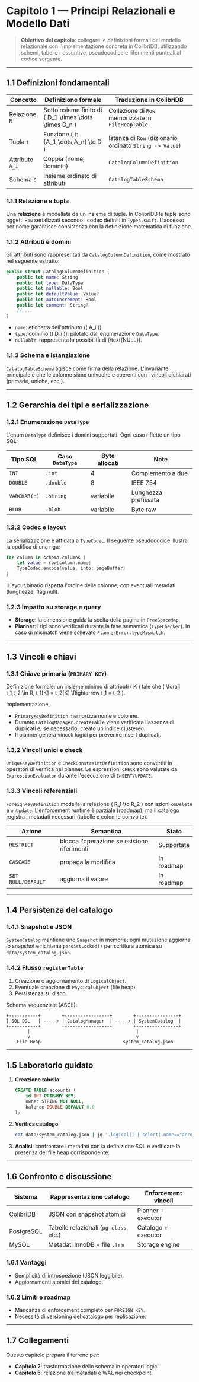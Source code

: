# Capitolo 1 — Principi Relazionali e Modello Dati

> **Obiettivo del capitolo**: collegare le definizioni formali del modello relazionale con l'implementazione concreta in ColibrìDB, utilizzando schemi, tabelle riassuntive, pseudocodice e riferimenti puntuali al codice sorgente.

---

## 1.1 Definizioni fondamentali

| Concetto | Definizione formale | Traduzione in ColibrìDB |
|----------|---------------------|-------------------------|
| Relazione `R` | Sottoinsieme finito di \( D_1 \times \dots \times D_n \) | Collezione di `Row` memorizzate in `FileHeapTable` |
| Tupla `t` | Funzione \( t: \{A_1,\dots,A_n\} \to D \) | Istanza di `Row` (dizionario ordinato `String -> Value`) |
| Attributo `A_i` | Coppia (nome, dominio) | `CatalogColumnDefinition` |
| Schema `S` | Insieme ordinato di attributi | `CatalogTableSchema` |

### 1.1.1 Relazione e tupla
Una **relazione** è modellata da un insieme di tuple. In ColibrìDB le tuple sono oggetti `Row` serializzati secondo i codec definiti in `Types.swift`. L'accesso per nome garantisce consistenza con la definizione matematica di funzione.

### 1.1.2 Attributi e domini
Gli attributi sono rappresentati da `CatalogColumnDefinition`, come mostrato nel seguente estratto:

```120:137:Sources/ColibriCore/Catalog/LogicalObjects.swift
public struct CatalogColumnDefinition {
    public let name: String
    public let type: DataType
    public let nullable: Bool
    public let defaultValue: Value?
    public let autoIncrement: Bool
    public let comment: String?
    // ...
}
```

- `name`: etichetta dell'attributo (\( A_i \)).
- `type`: dominio (\( D_i \)), pilotato dall'enumerazione `DataType`.
- `nullable`: rappresenta la possibilità di \(\text{NULL}\).

### 1.1.3 Schema e istanziazione
`CatalogTableSchema` agisce come firma della relazione. L'invariante principale è che le colonne siano univoche e coerenti con i vincoli dichiarati (primarie, uniche, ecc.).

---

## 1.2 Gerarchia dei tipi e serializzazione

### 1.2.1 Enumerazione `DataType`
L'enum `DataType` definisce i domini supportati. Ogni caso riflette un tipo SQL:

| Tipo SQL | Caso `DataType` | Byte allocati | Note |
|----------|-----------------|---------------|------|
| `INT` | `.int` | 4 | Complemento a due |
| `DOUBLE` | `.double` | 8 | IEEE 754 |
| `VARCHAR(n)` | `.string` | variabile | Lunghezza prefissata |
| `BLOB` | `.blob` | variabile | Byte raw |

### 1.2.2 Codec e layout
La serializzazione è affidata a `TypeCodec`. Il seguente pseudocodice illustra la codifica di una riga:

```swift
for column in schema.columns {
    let value = row[column.name]
    TypeCodec.encode(value, into: pageBuffer)
}
```

Il layout binario rispetta l'ordine delle colonne, con eventuali metadati (lunghezze, flag null).

### 1.2.3 Impatto su storage e query
- **Storage**: la dimensione guida la scelta della pagina in `FreeSpaceMap`.
- **Planner**: i tipi sono verificati durante la fase semantica (`TypeChecker`). In caso di mismatch viene sollevato `PlannerError.typeMismatch`.

---

## 1.3 Vincoli e chiavi

### 1.3.1 Chiave primaria (`PRIMARY KEY`)
Definizione formale: un insieme minimo di attributi \( K \) tale che \( \forall t_1,t_2 \in R, t_1[K] = t_2[K] \Rightarrow t_1 = t_2 \).

Implementazione:
- `PrimaryKeyDefinition` memorizza nome e colonne.
- Durante `CatalogManager.createTable` viene verificata l'assenza di duplicati e, se necessario, creato un indice clustered.
- Il planner genera vincoli logici per prevenire insert duplicati.

### 1.3.2 Vincoli unici e check
`UniqueKeyDefinition` e `CheckConstraintDefinition` sono convertiti in operatori di verifica nel planner. Le espressioni `CHECK` sono valutate da `ExpressionEvaluator` durante l'esecuzione di `INSERT/UPDATE`.

### 1.3.3 Vincoli referenziali
`ForeignKeyDefinition` modella la relazione \( R_1 \to R_2 \) con azioni `onDelete` e `onUpdate`. L'enforcement runtime è parziale (roadmap), ma il catalogo registra i metadati necessari (tabelle e colonne coinvolte).

| Azione | Semantica | Stato |
|--------|-----------|-------|
| `RESTRICT` | blocca l'operazione se esistono riferimenti | Supportata |
| `CASCADE` | propaga la modifica | In roadmap |
| `SET NULL/DEFAULT` | aggiorna il valore | In roadmap |

---

## 1.4 Persistenza del catalogo

### 1.4.1 Snapshot e JSON
`SystemCatalog` mantiene uno `Snapshot` in memoria; ogni mutazione aggiorna lo snapshot e richiama `persistLocked()` per scrittura atomica su `data/system_catalog.json`.

### 1.4.2 Flusso `registerTable`
1. Creazione o aggiornamento di `LogicalObject`.
2. Eventuale creazione di `PhysicalObject` (file heap).
3. Persistenza su disco.

Schema sequenziale (ASCII):
```
+-----------+        +-----------------+        +----------------+
| SQL DDL   | -----> | CatalogManager  | -----> | SystemCatalog  |
+-----------+        +-----------------+        +----------------+
        |                                        |
        v                                        v
    File Heap                               system_catalog.json
```

---

## 1.5 Laboratorio guidato

1. **Creazione tabella**
   ```sql
   CREATE TABLE accounts (
       id INT PRIMARY KEY,
       owner STRING NOT NULL,
       balance DOUBLE DEFAULT 0.0
   );
   ```
2. **Verifica catalogo**
   ```bash
   cat data/system_catalog.json | jq '.logical[] | select(.name=="accounts")'
   ```
3. **Analisi**: confrontare i metadati con la definizione SQL e verificare la presenza del file heap corrispondente.

---

## 1.6 Confronto e discussione

| Sistema | Rappresentazione catalogo | Enforcement vincoli |
|---------|---------------------------|---------------------|
| ColibrìDB | JSON con snapshot atomici | Planner + executor |
| PostgreSQL | Tabelle relazionali (`pg_class`, etc.) | Catalogo + executor |
| MySQL | Metadati InnoDB + file `.frm` | Storage engine |

### 1.6.1 Vantaggi
- Semplicità di introspezione (JSON leggibile).
- Aggiornamenti atomici del catalogo.

### 1.6.2 Limiti e roadmap
- Mancanza di enforcement completo per `FOREIGN KEY`.
- Necessità di versioning del catalogo per replicazione.

---

## 1.7 Collegamenti
Questo capitolo prepara il terreno per:
- **Capitolo 2**: trasformazione dello schema in operatori logici.
- **Capitolo 5**: relazione tra metadati e WAL nei checkpoint.

